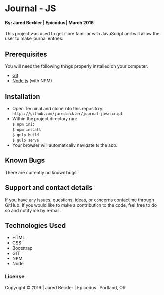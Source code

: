 # Journal - JS

#### By: Jared Beckler | Epicodus | March 2016

This project was used to get more familiar with JavaScript and will allow the user to make journal entries.

## Prerequisites

You will need the following things properly installed on your computer.

* [Git](http://git-scm.com/)
* [Node.js](http://nodejs.org/) (with NPM)

## Installation

* Open Terminal and clone into this repository: `https://github.com/jaredbeckler/journal-javascript`
* Within the project directory run:<br>
       ```$ npm init ```<br>
       ```$ npm install ```<br>
       ```$ gulp build ```<br>
       ```$ gulp serve ```<br>
* Your browser will automatically navigate to the app.

## Known Bugs

There are currently no known bugs.

## Support and contact details

If you have any issues, questions, ideas, or concerns contact me through GitHub. If you would like to make a contribution to the code, feel free to do so and notify me by e-mail.

## Technologies Used

* HTML
* CSS
* Bootstrap
* GIT
* NPM
* Node

### License

Copyright &copy; 2016  |  Jared Beckler  |  Epicodus  |  Portland, OR
